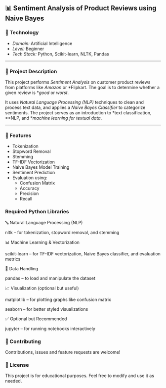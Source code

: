 ## 📊 Sentiment Analysis of Product Reviews using Naive Bayes

### 🧠 Technology
- *Domain:* Artificial Intelligence
- *Level:* Beginner
- *Tech Stack:* Python, Scikit-learn, NLTK, Pandas

---

### 📌 Project Description

This project performs *Sentiment Analysis* on customer product reviews from platforms like *Amazon* or *Flipkart. The goal is to determine whether a given review is **good* or *worst*.

It uses *Natural Language Processing (NLP)* techniques to clean and process text data, and applies a *Naive Bayes Classifier* to categorize sentiments. The project serves as an introduction to *text classification, **NLP, and **machine learning for textual data*.

---

### 🔧 Features

- Tokenization
- Stopword Removal
- Stemming
- TF-IDF Vectorization
- Naive Bayes Model Training
- Sentiment Prediction
- Evaluation using:
  - Confusion Matrix
  - Accuracy
  - Precision
  - Recall


### Required Python Libraries

🔤 Natural Language Processing (NLP)


nltk – for tokenization, stopword removal, and stemming


📊 Machine Learning & Vectorization


scikit-learn – for TF-IDF vectorization, Naive Bayes classifier, and evaluation metrics


📁 Data Handling


pandas – to load and manipulate the dataset




📈 Visualization (optional but useful)


matplotlib – for plotting graphs like confusion matrix


seaborn – for better styled visualizations


✅ Optional but Recommended


jupyter – for running notebooks interactively

### 🤝 Contributing
Contributions, issues and feature requests are welcome!

### 📄 License
This project is for educational purposes. Feel free to modify and use it as needed.
